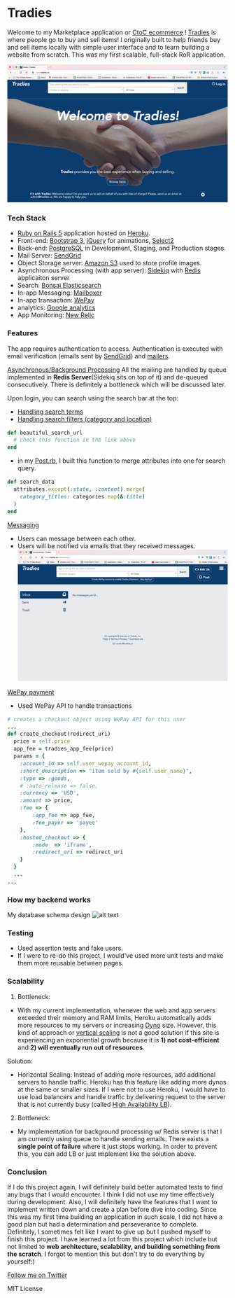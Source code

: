 # Tradies
Welcome to my Marketplace application or [CtoC ecommerce](https://en.wikipedia.org/wiki/Customer_to_customer) ! [Tradies](http://www.tradies.us) is where people go to buy and sell items! I originally built to help friends buy and sell items locally with simple user interface and to learn building a website from scratch. This was my first scalable, full-stack RoR application.

![alt text](demos/intro.png "Introduction")

### Tech Stack
* [Ruby on Rails 5](http://weblog.rubyonrails.org/2016/6/30/Rails-5-0-final/) application hosted on [Heroku](https://www.heroku.com).
* Front-end: [Bootstrap 3](https://github.com/twbs/bootstrap-sass/), [jQuery](https://rubygems.org/gems/jquery-rails) for animations, [Select2](https://select2.github.io)
* Back-end: [PostgreSQL](https://www.postgresql.org/) in Development, Staging, and Production stages.
* Mail Server: [SendGrid](https://sendgrid.com)
* Object Storage server: [Amazon S3](https://aws.amazon.com/s3/) used to store profile images.
* Asynchronous Processing (with app server): [Sidekiq](http://sidekiq.org) with [Redis](https://redis.io) applicaiton server
* Search: [Bonsai Elasticsearch](https://www.elastic.co)
* In-app Messaging: [Mailboxer](https://github.com/mailboxer/mailboxer)
* In-app transaction: [WePay](http://wepay.com)
* analytics: [Google analytics](https://www.google.com/analytics/#?modal_active=none)
* App Monitoring: [New Relic](https://newrelic.com)

### Features
The app requires authentication to access. Authentication is executed with email verification (emails sent by [SendGrid](https://sendgrid.com)) and [mailers](app/mailers).

[Asynchronous/Background Processing](https://en.wikipedia.org/wiki/Background_process)
All the mailing are handled by queue implemented in **Redis Server**(Sidekiq sits on top of it) and de-queued consecutively.
There is definitely a bottleneck which will be discussed later.

Upon login, you can search using the search bar at the top:
* [Handling search terms](app/controllers/static_pages_controller.rb)
* [Handling search filters (category and location)](app/controllers/application_controller.rb)
```rb
def beautiful_search_url
  # check this function in the link above
end
```
* in my [Post.rb](app/models/post.rb), I built this function to merge attributes into one for search query.
```rb
def search_data
  attributes.except(:state, :content).merge(
    category_titles: categories.map(&:title)
  )
end
```
[Messaging](app/controllers/messages_controller.rb)
* Users can message between each other.
* Users will be notified via emails that they received messages.
![alt text](demos/messaging.png "Messaging")


[WePay payment](app/models/post.rb)
* Used WePay API to handle transactions
```rb
# creates a checkout object using WePay API for this user
...
def create_checkout(redirect_uri)
  price = self.price
  app_fee = tradies_app_fee(price)
  params = {
    :account_id => self.user_wepay_account_id,
    :short_description => "item sold by #{self.user_name}",
    :type => :goods,
    # :auto_release => false,
    :currency => 'USD',
    :amount => price,
    :fee => {
        :app_fee => app_fee,
        :fee_payer => 'payee'
    },
    :hosted_checkout => {
        :mode  => 'iframe',
        :redirect_uri => redirect_uri
    }
  }
  ...
...
```
### How my backend works
My database schema design
![alt text](demos/tradies-schema.png "Schema")

### Testing
* Used assertion tests and fake users.
* If I were to re-do this project, I would've used more unit tests and make them more reusable between pages.

### Scalability
1) Bottleneck:
* With my current implementation, whenever the web and app servers exceeded their memory and RAM limits, Heroku automatically adds more resources to my servers or increasing  [Dyno](https://blog.logentries.com/2016/04/heroku-dynos-explained/) size. However, this kind of approach or [vertical scaling](https://stackoverflow.com/questions/11707879/difference-between-scaling-horizontally-and-vertically-for-databases) is not a good solution if this site is experiencing an exponential growth because it is **1) not cost-efficient** and **2) will eventually run out of resources**.

Solution:
* Horizontal Scaling:
Instead of adding more resources, add additional servers to handle traffic. Heroku has this feature like adding more dynos at the same or smaller sizes. If I were not to use Heroku, I would have to use load balancers and handle traffic by delivering request to the server that is not currently busy (called [High Availability LB](https://www.howtoforge.com/high-availability-load-balancer-haproxy-heartbeat-debian-etch)).

2) Bottleneck:
* My implementation for background processing w/ Redis server is that I am currently using queue to handle sending emails. There exists a **single point of failure** where it just stops working. In order to prevent this, you can add LB or just implement like the solution above.

### Conclusion
If I do this project again, I will definitely build better automated tests to find any bugs that I would encounter. I think I did not use my time effectively during development. Also, I will definitely have the features that I want to implement written down and create a plan before dive into coding. Since this was my first time building an application in such scale, I did not have a good plan but had a determination and perseverance to complete. Definitely, I sometimes felt like I want to give up but I pushed myself to finish this project.
I have learned a lot from this project which include but not limited to **web architecture, scalability, and building something from the scratch**. I forgot to mention this but don't try to do everything by yourself:)

[Follow me on Twitter](https://twitter.com/Stephen_S_Lee)


MIT License
